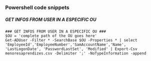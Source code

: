 ### Powershell code snippets

##### GET INFOS FROM USER IN A ESPECIFIC OU
```
### GET INFOS FROM USER IN A ESPECIFIC OU ###
$OU = 'complete path of the OU goes here'
Get-ADUser -Filter * -SearchBase $OU -Properties * | select 'EmployeeId','EmployeeNumber','SamAccountName','Name', 'LastLogonDate', 'PasswordLastSet', 'Modified' | Export-Csv menoresaprendizes.csv -Delimiter ';' -NoTypeInformation -append
```